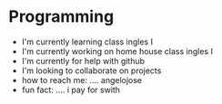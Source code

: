 # Programming
- I'm currently learning  class ingles I
- I'm currently working on  home house class ingles I
- I'm currently for help with github 
- I'm looking to collaborate on projects
- how to reach me: .... angelojose
- fun fact: .... i pay for swith
